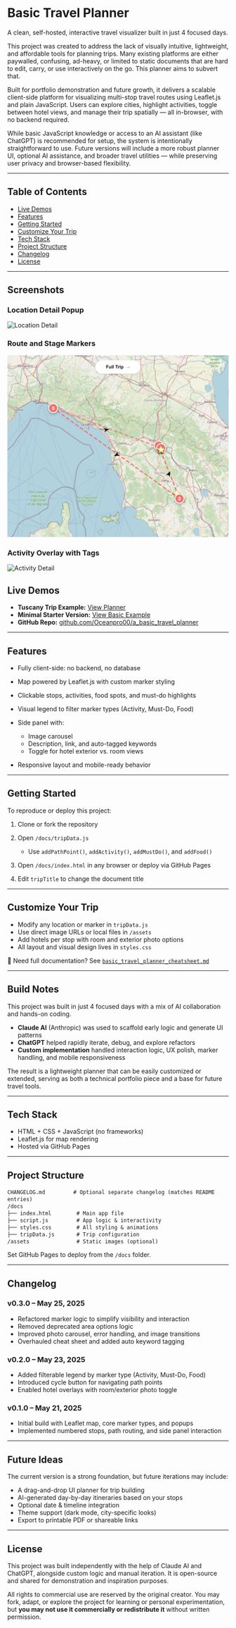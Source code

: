 # Basic Travel Planner

A clean, self-hosted, interactive travel visualizer built in just 4 focused days.

This project was created to address the lack of visually intuitive, lightweight, and affordable tools for planning trips. Many existing platforms are either paywalled, confusing, ad-heavy, or limited to static documents that are hard to edit, carry, or use interactively on the go. This planner aims to subvert that.

Built for portfolio demonstration and future growth, it delivers a scalable client-side platform for visualizing multi-stop travel routes using Leaflet.js and plain JavaScript. Users can explore cities, highlight activities, toggle between hotel views, and manage their trip spatially — all in-browser, with no backend required.

While basic JavaScript knowledge or access to an AI assistant (like ChatGPT) is recommended for setup, the system is intentionally straightforward to use. Future versions will include a more robust planner UI, optional AI assistance, and broader travel utilities — while preserving user privacy and browser-based flexibility.

---

## Table of Contents

* [Live Demos](#live-demos)
* [Features](#features)
* [Getting Started](#getting-started)
* [Customize Your Trip](#customize-your-trip)
* [Tech Stack](#tech-stack)
* [Project Structure](#project-structure)
* [Changelog](#changelog)
* [License](#license)

---

## Screenshots

### Location Detail Popup

![Location Detail](https://raw.githubusercontent.com/Oceanpro00/a_basic_travel_planner/main/assets/location_data.png)

### Route and Stage Markers

![Start of Route](https://raw.githubusercontent.com/Oceanpro00/a_basic_travel_planner/main/assets/route_planning.png)

### Activity Overlay with Tags

![Activity Detail](https://raw.githubusercontent.com/Oceanpro00/a_basic_travel_planner/main/assets/activity_data.png)

## Live Demos

* **Tuscany Trip Example:** [View Planner](https://oceanpro00.github.io/a_basic_travel_planner/tuscany/)
* **Minimal Starter Version:** [View Basic Example](https://oceanpro00.github.io/a_basic_travel_planner/example/)
* **GitHub Repo:** [github.com/Oceanpro00/a\_basic\_travel\_planner](https://github.com/Oceanpro00/a_basic_travel_planner)

---

## Features

* Fully client-side: no backend, no database
* Map powered by Leaflet.js with custom marker styling
* Clickable stops, activities, food spots, and must-do highlights
* Visual legend to filter marker types (Activity, Must-Do, Food)
* Side panel with:

  * Image carousel
  * Description, link, and auto-tagged keywords
  * Toggle for hotel exterior vs. room views
* Responsive layout and mobile-ready behavior

---

## Getting Started

To reproduce or deploy this project:

1. Clone or fork the repository
2. Open `/docs/tripData.js`

   * Use `addPathPoint()`, `addActivity()`, `addMustDo()`, and `addFood()`
3. Open `/docs/index.html` in any browser or deploy via GitHub Pages
4. Edit `tripTitle` to change the document title

---

## Customize Your Trip

* Modify any location or marker in `tripData.js`
* Use direct image URLs or local files in `/assets`
* Add hotels per stop with room and exterior photo options
* All layout and visual design lives in `styles.css`

📘 Need full documentation? See [`basic_travel_planner_cheatsheet.md`](./basic_travel_planner_cheatsheet.md)

---

## Build Notes

This project was built in just 4 focused days with a mix of AI collaboration and hands-on coding.

* **Claude AI** (Anthropic) was used to scaffold early logic and generate UI patterns
* **ChatGPT** helped rapidly iterate, debug, and explore refactors
* **Custom implementation** handled interaction logic, UX polish, marker handling, and mobile responsiveness

The result is a lightweight planner that can be easily customized or extended, serving as both a technical portfolio piece and a base for future travel tools.

---

## Tech Stack

* HTML + CSS + JavaScript (no frameworks)
* Leaflet.js for map rendering
* Hosted via GitHub Pages

---

## Project Structure

```
CHANGELOG.md         # Optional separate changelog (matches README entries)
/docs
├── index.html        # Main app file
├── script.js         # App logic & interactivity
├── styles.css        # All styling & animations
├── tripData.js       # Trip configuration
/assets               # Static images (optional)
```

Set GitHub Pages to deploy from the `/docs` folder.

---

## Changelog

### v0.3.0 – May 25, 2025

* Refactored marker logic to simplify visibility and interaction
* Removed deprecated area options logic
* Improved photo carousel, error handling, and image transitions
* Overhauled cheat sheet and added auto keyword tagging

### v0.2.0 – May 23, 2025

* Added filterable legend by marker type (Activity, Must-Do, Food)
* Introduced cycle button for navigating path points
* Enabled hotel overlays with room/exterior photo toggle

### v0.1.0 – May 21, 2025

* Initial build with Leaflet map, core marker types, and popups
* Implemented numbered stops, path routing, and side panel interaction

---

## Future Ideas

The current version is a strong foundation, but future iterations may include:

* A drag-and-drop UI planner for trip building
* AI-generated day-by-day itineraries based on your stops
* Optional date & timeline integration
* Theme support (dark mode, city-specific looks)
* Export to printable PDF or shareable links

---

## License

This project was built independently with the help of Claude AI and ChatGPT, alongside custom logic and manual iteration. It is open-source and shared for demonstration and inspiration purposes.

All rights to commercial use are reserved by the original creator. You may fork, adapt, or explore the project for learning or personal experimentation, but **you may not use it commercially or redistribute it** without written permission.
